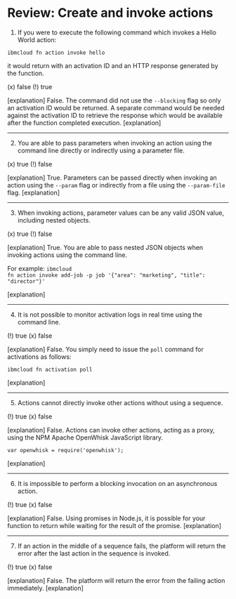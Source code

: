 <!--
#
# Licensed to the Apache Software Foundation (ASF) under one or more
# contributor license agreements.  See the NOTICE file distributed with
# this work for additional information regarding copyright ownership.
# The ASF licenses this file to You under the Apache License, Version 2.0
# (the "License"); you may not use this file except in compliance with
# the License.  You may obtain a copy of the License at
#
#     http://www.apache.org/licenses/LICENSE-2.0
#
# Unless required by applicable law or agreed to in writing, software
# distributed under the License is distributed on an "AS IS" BASIS,
# WITHOUT WARRANTIES OR CONDITIONS OF ANY KIND, either express or implied.
# See the License for the specific language governing permissions and
# limitations under the License.
#
-->

# Review: Create and invoke actions

1. If you were to execute the following command which invokes a Hello World action:

<p><code>ibmcloud fn action invoke hello</code></p>

it would return with an activation ID and an HTTP response generated by the function.

(x) false
(!) true

[explanation]
False. The command did not use the <code>--blocking</code> flag so only an activation ID would be returned.  A separate command would be needed against the activation ID to retrieve the response which would be available after the function completed execution.
[explanation]

---

2. You are able to pass parameters when invoking an action using the command line directly or indirectly using a parameter file.

(x) true
(!) false

[explanation]
True. Parameters can be passed directly when invoking an action using the <code>--param</code> flag or indirectly from a file using the  <code>--param-file</code> flag.
[explanation]

---

3. When invoking actions, parameter values can be any valid JSON value, including nested objects.

(x) true
(!) false

[explanation]
True. You are able to pass nested JSON objects when invoking actions using the command line. <p>For example:
<code>ibmcloud fn action invoke add-job -p job '{"area": "marketing", "title": "director"}'</code>
</p>
[explanation]

---

4. It is not possible to monitor activation logs in real time using the command line.

(!) true
(x) false

[explanation]
False. You simply need to issue the <code>poll</code> command for activations as follows:
<p><code>ibmcloud fn activation poll</code></p>
[explanation]

---

5. Actions cannot directly invoke other actions without using a sequence.

(!) true
(x) false

[explanation]
False. Actions can invoke other actions, acting as a proxy, using the NPM Apache OpenWhisk JavaScript library.
<p><code>var openwhisk = require('openwhisk');</code></p>
[explanation]

---

6. It is impossible to perform a blocking invocation on an asynchronous action.

(!) true
(x) false

[explanation]
False. Using promises in Node.js, it is possible for your function to return while waiting for the result of the promise.
[explanation]

---

7. If an action in the middle of a sequence fails, the platform will return the error after the last action in the sequence is invoked.

(!) true
(x) false

[explanation]
False. The platform will return the error from the failing action immediately.
[explanation]
